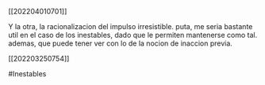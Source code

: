 [[202204010701]]

Y la otra, la racionalizacion del impulso irresistible. puta, me seria bastante util en el caso de los inestables, dado que le permiten mantenerse como tal. ademas, que puede tener ver con lo de la nocion de inaccion previa.

[[202203250754]]

#Inestables